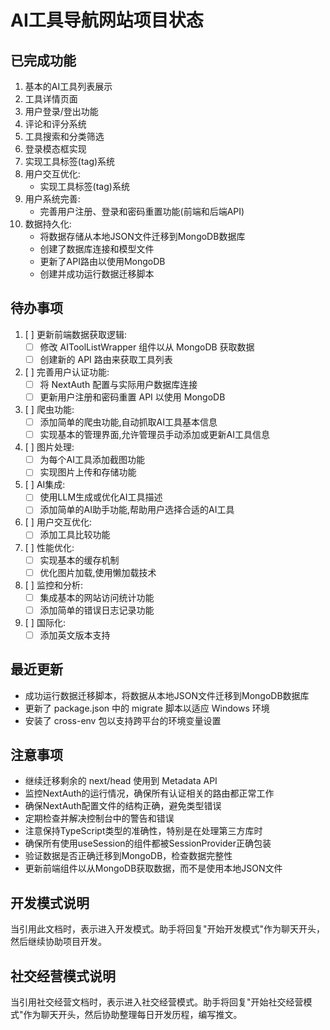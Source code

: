 # AI工具导航网站项目状态

## 已完成功能
1. 基本的AI工具列表展示
2. 工具详情页面
3. 用户登录/登出功能
4. 评论和评分系统
5. 工具搜索和分类筛选
6. 登录模态框实现
7. 实现工具标签(tag)系统
8. 用户交互优化:
   - 实现工具标签(tag)系统
9. 用户系统完善:
   - 完善用户注册、登录和密码重置功能(前端和后端API)
10. 数据持久化:
    - 将数据存储从本地JSON文件迁移到MongoDB数据库
    - 创建了数据库连接和模型文件
    - 更新了API路由以使用MongoDB
    - 创建并成功运行数据迁移脚本

## 待办事项
1. [ ] 更新前端数据获取逻辑:
   - [ ] 修改 AIToolListWrapper 组件以从 MongoDB 获取数据
   - [ ] 创建新的 API 路由来获取工具列表

2. [ ] 完善用户认证功能:
   - [ ] 将 NextAuth 配置与实际用户数据库连接
   - [ ] 更新用户注册和密码重置 API 以使用 MongoDB

3. [ ] 爬虫功能:
   - [ ] 添加简单的爬虫功能,自动抓取AI工具基本信息
   - [ ] 实现基本的管理界面,允许管理员手动添加或更新AI工具信息

4. [ ] 图片处理:
   - [ ] 为每个AI工具添加截图功能
   - [ ] 实现图片上传和存储功能

5. [ ] AI集成:
   - [ ] 使用LLM生成或优化AI工具描述
   - [ ] 添加简单的AI助手功能,帮助用户选择合适的AI工具

6. [ ] 用户交互优化:
   - [ ] 添加工具比较功能

7. [ ] 性能优化:
   - [ ] 实现基本的缓存机制
   - [ ] 优化图片加载,使用懒加载技术

8. [ ] 监控和分析:
   - [ ] 集成基本的网站访问统计功能
   - [ ] 添加简单的错误日志记录功能

9. [ ] 国际化:
   - [ ] 添加英文版本支持

## 最近更新
- 成功运行数据迁移脚本，将数据从本地JSON文件迁移到MongoDB数据库
- 更新了 package.json 中的 migrate 脚本以适应 Windows 环境
- 安装了 cross-env 包以支持跨平台的环境变量设置

## 注意事项
- 继续迁移剩余的 next/head 使用到 Metadata API
- 监控NextAuth的运行情况，确保所有认证相关的路由都正常工作
- 确保NextAuth配置文件的结构正确，避免类型错误
- 定期检查并解决控制台中的警告和错误
- 注意保持TypeScript类型的准确性，特别是在处理第三方库时
- 确保所有使用useSession的组件都被SessionProvider正确包装
- 验证数据是否正确迁移到MongoDB，检查数据完整性
- 更新前端组件以从MongoDB获取数据，而不是使用本地JSON文件

## 开发模式说明
当引用此文档时，表示进入开发模式。助手将回复"开始开发模式"作为聊天开头，然后继续协助项目开发。

## 社交经营模式说明
当引用社交经营文档时，表示进入社交经营模式。助手将回复"开始社交经营模式"作为聊天开头，然后协助整理每日开发历程，编写推文。
